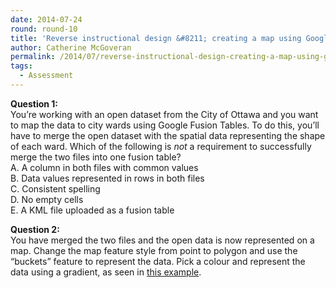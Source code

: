 ```yaml
---
date: 2014-07-24
round: round-10
title: 'Reverse instructional design &#8211; creating a map using Google Fusion Tables'
author: Catherine McGoveran
permalink: /2014/07/reverse-instructional-design-creating-a-map-using-google-fusion-tables/
tags:
  - Assessment
---
```

**Question 1:**  
You’re working with an open dataset from the City of Ottawa and you want to map the data to city wards using Google Fusion Tables. To do this, you’ll have to merge the open dataset with the spatial data representing the shape of each ward. Which of the following is *not* a requirement to successfully merge the two files into one fusion table?  
A. A column in both files with common values  
B. Data values represented in rows in both files  
C. Consistent spelling  
D. No empty cells  
E. A KML file uploaded as a fusion table

**Question 2:**  
You have merged the two files and the open data is now represented on a map. Change the map feature style from point to polygon and use the “buckets” feature to represent the data. Pick a colour and represent the data using a gradient, as seen in <a href="https://www.google.com/fusiontables/DataSource?docid=1zYIVPFO1PtcxBUSfl1xmwDMPQgV875q9RBALfl4" target="_blank">this example</a>.
